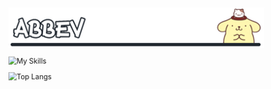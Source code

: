 <img src="animated-cover-nodither.gif"/>

![My Skills](https://skillicons.dev/icons?i=linux,c,java,ts,go,python,docker)

![Top Langs](https://github-readme-stats.vercel.app/api/top-langs/?username=abb3v&layout=compact)

